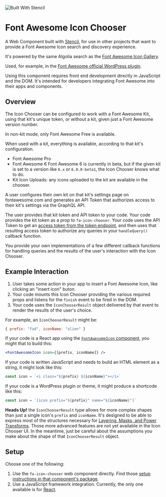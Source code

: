 ![Built With Stencil](https://img.shields.io/badge/-Built%20With%20Stencil-16161d.svg?logo=data%3Aimage%2Fsvg%2Bxml%3Bbase64%2CPD94bWwgdmVyc2lvbj0iMS4wIiBlbmNvZGluZz0idXRmLTgiPz4KPCEtLSBHZW5lcmF0b3I6IEFkb2JlIElsbHVzdHJhdG9yIDE5LjIuMSwgU1ZHIEV4cG9ydCBQbHVnLUluIC4gU1ZHIFZlcnNpb246IDYuMDAgQnVpbGQgMCkgIC0tPgo8c3ZnIHZlcnNpb249IjEuMSIgaWQ9IkxheWVyXzEiIHhtbG5zPSJodHRwOi8vd3d3LnczLm9yZy8yMDAwL3N2ZyIgeG1sbnM6eGxpbms9Imh0dHA6Ly93d3cudzMub3JnLzE5OTkveGxpbmsiIHg9IjBweCIgeT0iMHB4IgoJIHZpZXdCb3g9IjAgMCA1MTIgNTEyIiBzdHlsZT0iZW5hYmxlLWJhY2tncm91bmQ6bmV3IDAgMCA1MTIgNTEyOyIgeG1sOnNwYWNlPSJwcmVzZXJ2ZSI%2BCjxzdHlsZSB0eXBlPSJ0ZXh0L2NzcyI%2BCgkuc3Qwe2ZpbGw6I0ZGRkZGRjt9Cjwvc3R5bGU%2BCjxwYXRoIGNsYXNzPSJzdDAiIGQ9Ik00MjQuNywzNzMuOWMwLDM3LjYtNTUuMSw2OC42LTkyLjcsNjguNkgxODAuNGMtMzcuOSwwLTkyLjctMzAuNy05Mi43LTY4LjZ2LTMuNmgzMzYuOVYzNzMuOXoiLz4KPHBhdGggY2xhc3M9InN0MCIgZD0iTTQyNC43LDI5Mi4xSDE4MC40Yy0zNy42LDAtOTIuNy0zMS05Mi43LTY4LjZ2LTMuNkgzMzJjMzcuNiwwLDkyLjcsMzEsOTIuNyw2OC42VjI5Mi4xeiIvPgo8cGF0aCBjbGFzcz0ic3QwIiBkPSJNNDI0LjcsMTQxLjdIODcuN3YtMy42YzAtMzcuNiw1NC44LTY4LjYsOTIuNy02OC42SDMzMmMzNy45LDAsOTIuNywzMC43LDkyLjcsNjguNlYxNDEuN3oiLz4KPC9zdmc%2BCg%3D%3D&colorA=16161d&style=flat-square)

# Font Awesome Icon Chooser

A Web Component built with [Stencil](https://stenciljs.com/), for use in other
projects that want to provide a Font Awesome Icon search and discovery experience.

It's powered by the same Algolia search as the [Font Awesome Icon Gallery](https://fontawesome.com/icons).

Used, for example, in the [Font Awesome official WordPress plugin](https://github.com/FortAwesome/wordpress-fontawesome).

Using this component requires front end development directly in JavaScript
and the DOM. It's intended for developers integrating Font Awesome into their apps
and components.

## Overview

The Icon Chooser can be configured to work with a Font Awesome Kit, using that
kit's unique token, or without a kit, given just a Font Awesome version number.

In non-kit mode, only Font Awesome Free is available.

When used with a kit, everything is available, according to that kit's configuration.
- Font Awesome Pro
- Font Awesome 6
    Font Awesome 6 is currently in beta, but if the given kit is set to a version like `6.x` or `6.0.0-beta1`, the Icon Chooser knows what to do.
- Kit Icon Uploads: any icons uploaded to the kit are available in the chooser.

A user configures their own kit on that kit's settings page on fontawesome.com and
generates an API Token that authorizes access to their kit's settings via the GraphQL API.

The user provides that kit token and API token to your code. Your code provides the
kit token as a prop to `fa-icon-chooser`. Your code uses the API Token to get an
[access token from the token endpoint](https://fontawesome.com/v5.15/how-to-use/graphql-api/auth/token-endpoint), and then uses that resulting access token to authorize any
queries in your `handleQuery()` callback function. 

You provide your own implementations of a few different callback functions for
handling queries and the results of the user's interaction with the Icon Chooser.

## Example Interaction
1. User takes some action in your app to insert a Font Awesome Icon, like clicking an "insert icon" buton.
2. Your code mounts this Icon Chooser providing the various required props and listens for the `finish` event to be fired in the DOM.
3. Your code uses the `IconChooserResult` object delivered by that event to render the results of the user's choice.

For example, an `IconChooserResult` might be:
```javascript
{ prefix: "fad", iconName: "alien" }
```

If your code is a React app using the [`FontAwesomeIcon` component](https://fontawesome.com/v5.15/how-to-use/on-the-web/using-with/react), you might that to build this:
```jsx
<FontAwesomeIcon icon={[prefix, iconName]} />
```

If your code is written JavaScript and needs to build an HTML element as a string, it might look like this:
```js
const icon = `<i class="${prefix} ${iconName}"></i>`
```

If your code is a WordPress plugin or theme, it might produce a shortcode like this:
```js
const icon = `[icon prefix="${prefix}" name="${iconName}"]`
```

**Heads Up!** the `IconChooserResult` type allows for more complex shapes than just
a single icon's `prefix` and `iconName`. It's designed to be able to express
most of the structures necessary for [Layering, Masks, and Power Transforms](https://fontawesome.com/v5.15/how-to-use/on-the-web/styling/layering).
Those more advanced features are not yet available in the Icon Chooser UI.
In the meantime, just be careful about the assumptions you make about the shape
of that `IconChooserResult` object.

## Setup

Choose one of the following:

1. Use the `fa-icon-chooser` web component directly.
    Find those [setup instructions in that component's package](packages/fa-icon-chooser/src/componnents/fa-icon-chooser/readme.md).
1. Use a JavaScript framework integration.
    Currently, the only one available is for [React](packages/fa-icon-chooser-react).